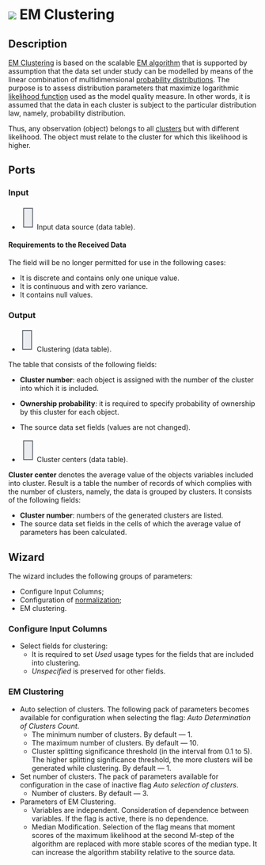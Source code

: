 # ![ ](../../images/icons/components/em_default.svg) EM Clustering

## Description

[EM Clustering](https://basegroup.ru/deductor/function/algorithm/em-clustering) is based on the scalable [EM algorithm](https://basegroup.ru/community/articles/em) that is supported by assumption that the data set under study can be modelled by means of the linear combination of multidimensional [probability distributions](https://wiki.loginom.ru/articles/normal-distribution.html). The purpose is to assess distribution parameters that maximize logarithmic [likelihood function](https://wiki.loginom.ru/articles/plausibility-function.html) used as the model quality measure. In other words, it is assumed that the data in each cluster is subject to the particular distribution law, namely, probability distribution.

Thus, any observation (object) belongs to all [clusters](https://wiki.loginom.ru/articles/cluster.html) but with different likelihood. The object must relate to the cluster for which this likelihood is higher.

## Ports

### Input

* ![ ](../../images/icons/app/node/ports/inputs/table_inactive.svg) Input data source (data table).

#### Requirements to the Received Data

The field will be no longer permitted for use in the following cases:

* It is discrete and contains only one unique value.
* It is continuous and with zero variance.
* It contains null values.

### Output

* ![ ](../../images/icons/app/node/ports/outputs/table_inactive.svg) Clustering (data table).

The table that consists of the following fields:

* **Cluster number**: each object is assigned with the number of the cluster into which it is included.
* **Ownership probability**: it is required to specify probability of ownership by this cluster for each object.
* The source data set fields (values are not changed).

* ![ ](../../images/icons/app/node/ports/inputs/table_inactive.svg) Cluster centers (data table).

**Cluster center** denotes the average value of the objects variables included into cluster.
Result is a table the number of records of which complies with the number of clusters, namely, the data is grouped by clusters. It consists of the following fields:

* **Cluster number**: numbers of the generated clusters are listed.
* The source data set fields in the cells of which the average value of parameters has been calculated.

## Wizard

The wizard includes the following groups of parameters:

* Configure Input Columns;
* Configuration of [normalization](../normalization);
* EM clustering.

### Configure Input Columns

* Select fields for clustering:
   * It is required to set *Used* usage types for the fields that are included into clustering.
   * *Unspecified* is preserved for other fields.

### EM Clustering

* Auto selection of clusters. The following pack of parameters becomes available for configuration when selecting the flag: *Auto Determination of Clusters Count*.
   * The minimum number of clusters. By default — 1.
   * The maximum number of clusters. By default — 10.
   * Cluster splitting significance threshold (in the interval from 0.1 to 5). The higher splitting significance threshold, the more clusters will be generated while clustering. By default — 1.
* Set number of clusters. The pack of parameters available for configuration in the case of inactive flag *Auto selection of clusters*.
   * Number of clusters. By default — 3.
* Parameters of EM Clustering.
   * Variables are independent. Consideration of dependence between variables. If the flag is active, there is no dependence.
   * Median Modification. Selection of the flag means that moment scores of the maximum likelihood at the second M-step of the algorithm are replaced with more stable scores of the median type. It can increase the algorithm stability relative to the source data.
